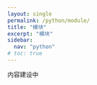 ```yaml
---
layout: single
permalink: /python/module/
title: "模块"
excerpt: "模块"
sidebar:
  nav: "python"
# toc: true
---
```


内容建设中